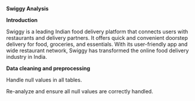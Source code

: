 **Swiggy Analysis**

**Introduction**

Swiggy is a leading Indian food delivery platform that connects users with restaurants and delivery partners. It offers quick and convenient doorstep delivery for food, groceries, and essentials. With its user-friendly app and wide restaurant network, Swiggy has transformed the online food delivery industry in India.

**Data cleaning and preprocessing**

  Handle null values in all tables.

  Re-analyze and ensure all null values are correctly handled.
